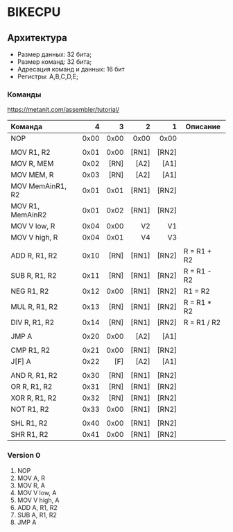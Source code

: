 # BIKECPU
## Архитектура
- Размер данных: 32 бита;
- Размер команд: 32 бита;
- Адресация команд и данных: 16 бит
- Регистры: A,B,C,D,E;
### Команды
https://metanit.com/assembler/tutorial/

| Команда          |    4 |    3 |     2 |     1 | Описание    |
| :--------------- | ---: | ---: | ----: | ----: | ----------- |
| NOP              | 0x00 | 0x00 |  0x00 |  0x00 |             |
|                  |      |      |       |       |             |
| MOV R1, R2       | 0x01 | 0x00 | [RN1] | [RN2] |             |
| MOV R, MEM       | 0x02 | [RN] |  [A2] |  [A1] |             |
| MOV MEM, R       | 0x03 | [RN] |  [A2] |  [A1] |             |
| MOV MemAinR1, R2 | 0x01 | 0x01 | [RN1] | [RN2] |             |
| MOV R1, MemAinR2 | 0x01 | 0x02 | [RN1] | [RN2] |             |
| MOV V low, R     | 0x04 | 0x00 |    V2 |    V1 |             |
| MOV V high, R    | 0x04 | 0x01 |    V4 |    V3 |             |
|                  |      |      |       |       |             |
| ADD R, R1, R2    | 0x10 | [RN] | [RN1] | [RN2] | R = R1 + R2 |
| SUB R, R1, R2    | 0x11 | [RN] | [RN1] | [RN2] | R = R1 - R2 |
| NEG R1, R2       | 0x12 | 0x00 | [RN1] | [RN2] | R1 = R2     |
| MUL R, R1, R2    | 0x13 | [RN] | [RN1] | [RN2] | R = R1 * R2 |
| DIV R, R1, R2    | 0x14 | [RN] | [RN1] | [RN2] | R = R1 / R2 |
|                  |      |      |       |       |             |
| JMP A            | 0x20 | 0x00 |  [A2] |  [A1] |             |
|                  |      |      |       |       |             |
| CMP R1, R2       | 0x21 | 0x00 | [RN1] | [RN2] |             |
| J[F] A           | 0x22 |  [F] |  [A2] |  [A1] |             |
|                  |      |      |       |       |             |
| AND R, R1, R2    | 0x30 | [RN] | [RN1] | [RN2] |             |
| OR R, R1, R2     | 0x31 | [RN] | [RN1] | [RN2] |             |
| XOR R, R1, R2    | 0x32 | [RN] | [RN1] | [RN2] |             |
| NOT R1, R2       | 0x33 | 0x00 | [RN1] | [RN2] |             |
|                  |      |      |       |       |             |
| SHL R1, R2       | 0x40 | 0x00 | [RN1] | [RN2] |             |
| SHR R1, R2       | 0x41 | 0x00 | [RN1] | [RN2] |             |

### Version 0
1. NOP
2. MOV A, R
3. MOV R, A
4. MOV V low, A
5. MOV V high, A
6. ADD A, R1, R2
7. SUB A, R1, R2
8. JMP A
